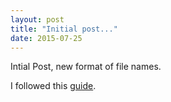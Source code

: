 ```yaml
---
layout: post
title: "Initial post..."
date: 2015-07-25
---
```


Intial Post, new format of file names.

I followed this [guide](http://jmcglone.com/guides/github-pages/).
